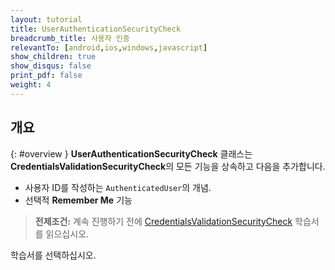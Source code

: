 ```yaml
---
layout: tutorial
title: UserAuthenticationSecurityCheck
breadcrumb_title: 사용자 인증
relevantTo: [android,ios,windows,javascript]
show_children: true
show_disqus: false
print_pdf: false
weight: 4
---
```

<!-- NLS_CHARSET=UTF-8 -->
## 개요
{: #overview }
**UserAuthenticationSecurityCheck** 클래스는 **CredentialsValidationSecurityCheck**의 모든 기능을 상속하고 다음을 추가합니다. 

- 사용자 ID를 작성하는 `AuthenticatedUser`의 개념. 
- 선택적 **Remember Me** 기능

> **전제조건:** 계속 진행하기 전에 [CredentialsValidationSecurityCheck](../credentials-validation) 학습서를 읽으십시오.

학습서를 선택하십시오.
